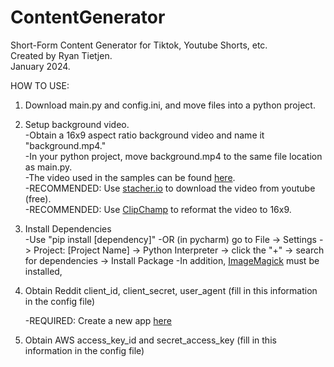 # ContentGenerator
Short-Form Content Generator for Tiktok, Youtube Shorts, etc.  
Created by Ryan Tietjen.  
January 2024.

HOW TO USE:

1. Download main.py and config.ini, and move files into a python project.  
2. Setup background video.  
   -Obtain a 16x9 aspect ratio background video and name it "background.mp4."  
   -In your python project, move background.mp4 to the same file location as main.py.  
   -The video used in the samples can be found [here](https://www.youtube.com/watch?v=952ILTHDgC4).  
   -RECOMMENDED: Use [stacher.io](https://stacher.io/) to download the video from youtube (free).  
   -RECOMMENDED: Use [ClipChamp](https://clipchamp.com/en/) to reformat the video to 16x9.  
3. Install Dependencies  
   -Use "pip install \[dependency\]"
   -OR (in pycharm) go to File -> Settings -> Project: \[Project Name\] -> Python Interpreter -> click the "+" -> search for dependencies -> Install Package
   -In addition, [ImageMagick](https://imagemagick.org/) must be installed,
4. Obtain Reddit client_id, client_secret, user_agent (fill in this information in the config file)
   
   -REQUIRED: Create a new app [here](https://www.reddit.com/prefs/apps)
5. Obtain AWS access_key_id and secret_access_key (fill in this information in the config file)
